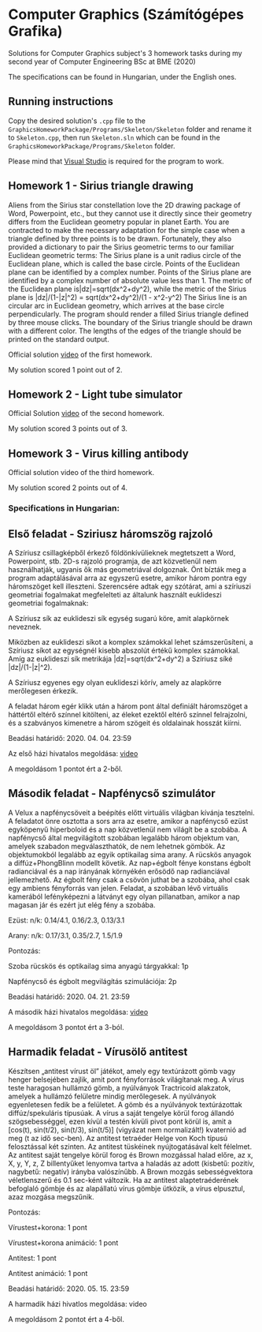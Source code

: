 # Computer Graphics (Számítógépes Grafika)
Solutions for Computer Graphics subject's 3 homework tasks during my second year of Computer Engineering BSc at BME (2020)

The specifications can be found in Hungarian, under the English ones.

## Running instructions
Copy the desired solution's ```.cpp``` file to the ```GraphicsHomeworkPackage/Programs/Skeleton/Skeleton``` folder and rename it to ```Skeleton.cpp```, then run ```Skeleton.sln``` which can be found in the ```GraphicsHomeworkPackage/Programs/Skeleton``` folder.

Please mind that [Visual Studio](https://visualstudio.microsoft.com/vs/) is required for the program to work.

## Homework 1 - Sirius triangle drawing
Aliens from the Sirius star constellation love the 2D drawing package of Word, Powerpoint, etc., but they cannot use it directly since their geometry differs from the Euclidean geometry popular in planet Earth. You are contracted to make the necessary adaptation for the simple case when a triangle defined by three points is to be drawn. Fortunately, they also provided a dictionary to pair the Sirius geometric terms to our familiar Euclidean geometric terms: 
The Sirius plane is a unit radius circle of the Euclidean plane, which is called the base circle.
Points of the Euclidean plane can be identified by a complex number. Points of the Sirius plane are identified by a complex number of absolute value less than 1. The metric of the Euclidean plane is|dz|=sqrt(dx^2+dy^2), while the metric of the Sirius plane is |dz|/(1-|z|^2) = sqrt(dx^2+dy^2)/(1 - x^2-y^2)
The Sirius line is an circular arc in Euclidean geometry, which arrives at the base circle perpendicularly. 
The program should render a filled Sirius triangle defined by three mouse clicks. The boundary of the Sirius triangle should be drawn with a different color. The lengths of the edges of the triangle should be printed on the standard output.

Official solution [video](https://www.youtube.com/watch?v=_cCr-LF9QU0) of the first homework.

My solution scored 1 point out of 2.

## Homework 2 - Light tube simulator
Official Solution [video](https://www.youtube.com/watch?v=hTCNJaP_QNk) of the second homework.

My solution scored 3 points out of 3.

## Homework 3 - Virus killing antibody
Official solution video of the third homework.

My solution scored 2 points out of 4.

### Specifications in Hungarian:
## Első feladat - Sziriusz háromszög rajzoló
A Szíriusz csillagképből érkező földönkívülieknek megtetszett a Word, Powerpoint, stb. 2D-s rajzoló programja, de azt közvetlenül nem használhatják, ugyanis ők más geometriával dolgoznak. Önt bízták meg a program adaptálásával arra az egyszerű esetre, amikor három pontra egy háromszöget kell illeszteni. Szerencsére adtak egy szótárat, ami a szíriuszi geometriai fogalmakat megfelelteti az általunk használt euklideszi geometriai fogalmaknak:

A Szíriusz sík az euklideszi sík egység sugarú köre, amit alapkörnek neveznek.

Miközben az euklideszi síkot a komplex számokkal lehet számszerűsíteni, a Szíriusz síkot az egységnél kisebb abszolút értékű komplex számokkal. Amíg az euklideszi sík metrikája |dz|=sqrt(dx^2+dy^2) a Szíriusz síké |dz|/(1-|z|^2).

A Szíriusz egyenes egy olyan euklideszi körív, amely az alapkörre merőlegesen érkezik.

A feladat három egér klikk után a három pont által definiált háromszöget a háttértől eltérő színnel kitölteni, az éleket ezektől eltérő színnel felrajzolni, és a szabványos kimenetre a három szögeit és oldalainak hosszát kiírni.

Beadási határidő: 2020. 04. 04. 23:59

Az első házi hivatalos megoldása: [video](https://www.youtube.com/watch?v=_cCr-LF9QU0)

A megoldásom 1 pontot ért a 2-ből.

## Második feladat - Napfénycső szimulátor
A Velux a napfénycsöveit a beépítés előtt virtuális világban kívánja tesztelni. A feladatot önre osztotta a sors arra az esetre, amikor a napfénycső ezüst egyköpenyű hiperboloid és a nap közvetlenül nem világít be a szobába. A napfénycső által megvilágított szobában legalább három objektum van, amelyek szabadon megválaszthatók, de nem lehetnek gömbök. Az objektumokból legalább az egyik optikailag sima arany. A rücskös anyagok a diffúz+PhongBlinn modellt követik. Az nap+égbolt fénye konstans égbolt radianciával és a nap irányának környékén erősödő nap radianciával jellemezhető. Az égbolt fény csak a csövön juthat be a szobába, ahol csak egy ambiens fényforrás van jelen. Feladat, a szobában lévő virtuális kamerából lefényképezni a látványt egy olyan pillanatban, amikor a nap magasan jár és ezért jut elég fény a szobába.

Ezüst: n/k: 0.14/4.1, 0.16/2.3, 0.13/3.1

Arany: n/k: 0.17/3.1, 0.35/2.7, 1.5/1.9

Pontozás:

Szoba rücskös és optikailag sima anyagú tárgyakkal: 1p

Napfénycső és égbolt megvilágítás szimulációja: 2p

Beadási határidő: 2020. 04. 21. 23:59

A második házi hivatalos megoldása: [video](https://www.youtube.com/watch?v=hTCNJaP_QNk)

A megoldásom 3 pontot ért a 3-ból.

## Harmadik feladat - Vírusölő antitest
Készítsen „antitest vírust öl” játékot, amely egy textúrázott gömb vagy henger belsejében zajlik, amit pont fényforrások világítanak meg. A vírus teste haragosan hullámzó gömb, a nyúlványok Tractricoid alakzatok, amelyek a hullámzó felületre mindig merőlegesek. A nyúlványok egyenletesen fedik be a felületet. A gömb és a nyúlványok textúrázottak diffúz/spekuláris típusúak. A vírus a saját tengelye körül forog állandó szögsebességgel, ezen kívül a testén kívüli pivot pont körül is, amit a [cos(t), sin(t/2), sin(t/3), sin(t/5)] (vigyázat nem normalizált!) kvaternió ad meg (t az idő sec-ben). Az antitest tetraéder Helge von Koch típusú felosztással két szinten. Az antitest tüskéinek nyújtogatásával kelt félelmet. Az antitest saját tengelye körül forog és Brown mozgással halad előre, az x, X, y, Y, z, Z billentyűket lenyomva tartva a haladás az adott (kisbetű: pozitív, nagybetű: negatív) irányba valószínűbb. A Brown mozgás sebességvektora véletlenszerű és 0.1 sec-ként változik. Ha az antitest alaptetraéderének befoglaló gömbje és az alapállatú vírus gömbje ütközik, a vírus elpusztul, azaz mozgása megszűnik.

Pontozás:

Vírustest+korona: 1 pont

Vírustest+korona animáció: 1 pont

Antitest: 1 pont

Antitest animáció: 1 pont

Beadási határidő: 2020. 05. 15. 23:59

A harmadik házi hivatlos megoldása: video

A megoldásom 2 pontot ért a 4-ből.

